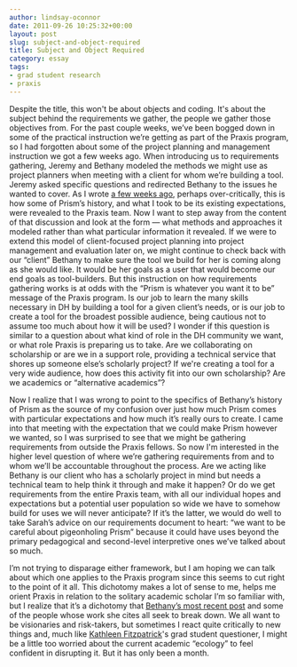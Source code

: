 ```yaml
---
author: lindsay-oconnor
date: 2011-09-26 10:25:32+00:00
layout: post
slug: subject-and-object-required
title: Subject and Object Required
category: essay
tags:
- grad student research
- praxis
---
```


Despite the title, this won't be about objects and coding. It's about the subject behind the requirements we gather, the people we gather those objectives from. For the past couple weeks, we’ve been bogged down in some of the practical instruction we’re getting as part of the Praxis program, so I had forgotten about some of the project planning and management instruction we got a few weeks ago. When introducing us to requirements gathering, Jeremy and Bethany modeled the methods we might use as project planners when meeting with a client for whom we’re building a tool. Jeremy asked specific questions and redirected Bethany to the issues he wanted to cover. As I wrote [a few weeks ago](https://scholarslab.org/praxis-program/imagining-end-users-for-requirements-gathering/), perhaps over-critically, this is how some of Prism’s history, and what I took to be its existing expectations, were revealed to the Praxis team. Now I want to step away from the content of that discussion and look at the form &mdash; what methods and approaches it modeled rather than what particular information it revealed. If we were to extend this model of client-focused project planning into project management and evaluation later on, we might continue to check back with our “client” Bethany to make sure the tool we build for her is coming along as she would like. It would be her goals as a user that would become our end goals as tool-builders. But this instruction on how requirements gathering works is at odds with the “Prism is whatever you want it to be” message of the Praxis program. Is our job to learn the many skills necessary in DH by building a tool for a given client’s needs, or is our job to create a tool for the broadest possible audience, being cautious not to assume too much about how it will be used? I wonder if this question is similar to a question about what kind of role in the DH community we want, or what role Praxis is preparing us to take. Are we collaborating on scholarship or are we in a support role, providing a technical service that shores up someone else’s scholarly project? If we're creating a tool for a very wide audience, how does this activity fit into our own scholarship? Are we academics or “alternative academics”?

Now I realize that I was wrong to point to the specifics of Bethany’s history of Prism as the source of my confusion over just how much Prism comes with particular expectations and how much it’s really ours to create. I came into that meeting with the expectation that we could make Prism however we wanted, so I was surprised to see that we might be gathering requirements from outside the Praxis fellows. So now I'm interested in the higher level question of where we’re gathering requirements from and to whom we’ll be accountable throughout the process. Are we acting like Bethany is our client who has a scholarly project in mind but needs a technical team to help think it through and make it happen? Or do we get requirements from the entire Praxis team, with all our individual hopes and expectations but a potential user population so wide we have to somehow build for uses we will never anticipate? If it’s the latter, we would do well to take Sarah’s advice on our requirements document to heart: “we want to be careful about pigeonholing Prism” because it could have uses beyond the primary pedagogical and second-level interpretive ones we’ve talked about so much.

I’m not trying to disparage either framework, but I am hoping we can talk about which one applies to the Praxis program since this seems to cut right to the point of it all. This dichotomy makes a lot of sense to me, helps me orient Praxis in relation to the solitary academic scholar I’m so familiar with, but I realize that it’s a dichotomy that [Bethany’s most recent post](https://scholarslab.org/praxis-program/ruby-slippers/) and some of the people whose work she cites all seek to break down. We all want to be visionaries and risk-takers, but sometimes I react quite critically to new things and, much like [Kathleen Fitzpatrick](http://chronicle.com/article/Do-the-Risky-Thing-in/129132/)'s grad student questioner, I might be a little too worried about the current academic “ecology” to feel confident in disrupting it. But it has only been a month.
